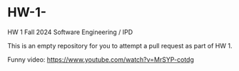 # HW-1-

HW 1 Fall 2024 Software Engineering / IPD 

This is an empty repository for you to attempt a pull request as part of HW 1.

Funny video: https://www.youtube.com/watch?v=MrSYP-cotdg

